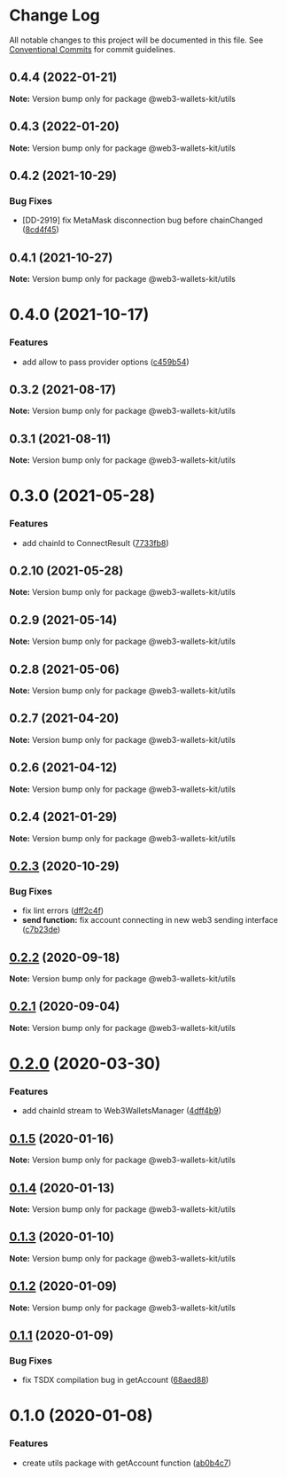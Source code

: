 # Change Log

All notable changes to this project will be documented in this file.
See [Conventional Commits](https://conventionalcommits.org) for commit guidelines.

## 0.4.4 (2022-01-21)

**Note:** Version bump only for package @web3-wallets-kit/utils





## 0.4.3 (2022-01-20)

**Note:** Version bump only for package @web3-wallets-kit/utils





## 0.4.2 (2021-10-29)


### Bug Fixes

* [DD-2919] fix MetaMask disconnection bug before chainChanged ([8cd4f45](https://github.com/akropolisio/web3-wallets-kit/commit/8cd4f45074d8893f82e33fa79710fa2911b829a7))





## 0.4.1 (2021-10-27)

**Note:** Version bump only for package @web3-wallets-kit/utils





# 0.4.0 (2021-10-17)


### Features

* add allow to pass provider options ([c459b54](https://github.com/akropolisio/web3-wallets-kit/commit/c459b54380fa88a13dae0d63a2b23eaa95bc6090))





## 0.3.2 (2021-08-17)

**Note:** Version bump only for package @web3-wallets-kit/utils





## 0.3.1 (2021-08-11)

**Note:** Version bump only for package @web3-wallets-kit/utils





# 0.3.0 (2021-05-28)


### Features

* add chainId to ConnectResult ([7733fb8](https://github.com/akropolisio/web3-wallets-kit/commit/7733fb8badc43fd29b77de972c65772b5013734a))





## 0.2.10 (2021-05-28)

**Note:** Version bump only for package @web3-wallets-kit/utils





## 0.2.9 (2021-05-14)

**Note:** Version bump only for package @web3-wallets-kit/utils





## 0.2.8 (2021-05-06)

**Note:** Version bump only for package @web3-wallets-kit/utils





## 0.2.7 (2021-04-20)

**Note:** Version bump only for package @web3-wallets-kit/utils





## 0.2.6 (2021-04-12)

**Note:** Version bump only for package @web3-wallets-kit/utils





## 0.2.4 (2021-01-29)

**Note:** Version bump only for package @web3-wallets-kit/utils





## [0.2.3](https://github.com/akropolisio/web3-wallets-kit/compare/@web3-wallets-kit/utils@0.2.2...@web3-wallets-kit/utils@0.2.3) (2020-10-29)


### Bug Fixes

* fix lint errors ([dff2c4f](https://github.com/akropolisio/web3-wallets-kit/commit/dff2c4f83107aece8733529cfdae937add787867))
* **send function:** fix account connecting in new web3 sending interface ([c7b23de](https://github.com/akropolisio/web3-wallets-kit/commit/c7b23dec00c747dc8c7801f0f4a997a1ab7597d4))





## [0.2.2](https://github.com/akropolisio/web3-wallets-kit/compare/@web3-wallets-kit/utils@0.2.1...@web3-wallets-kit/utils@0.2.2) (2020-09-18)

**Note:** Version bump only for package @web3-wallets-kit/utils





## [0.2.1](https://github.com/akropolisio/web3-wallets-kit/compare/@web3-wallets-kit/utils@0.2.0...@web3-wallets-kit/utils@0.2.1) (2020-09-04)

**Note:** Version bump only for package @web3-wallets-kit/utils





# [0.2.0](https://github.com/akropolisio/web3-wallets-kit/compare/@web3-wallets-kit/utils@0.1.5...@web3-wallets-kit/utils@0.2.0) (2020-03-30)


### Features

* add chainId stream to Web3WalletsManager ([4dff4b9](https://github.com/akropolisio/web3-wallets-kit/commit/4dff4b952bd185bc48f38c43b264278d06d7264c))





## [0.1.5](https://github.com/akropolisio/web3-wallets-kit/compare/@web3-wallets-kit/utils@0.1.4...@web3-wallets-kit/utils@0.1.5) (2020-01-16)

**Note:** Version bump only for package @web3-wallets-kit/utils





## [0.1.4](https://github.com/akropolisio/web3-wallets-kit/compare/@web3-wallets-kit/utils@0.1.3...@web3-wallets-kit/utils@0.1.4) (2020-01-13)

**Note:** Version bump only for package @web3-wallets-kit/utils





## [0.1.3](https://github.com/akropolisio/web3-wallets-kit/compare/@web3-wallets-kit/utils@0.1.2...@web3-wallets-kit/utils@0.1.3) (2020-01-10)

**Note:** Version bump only for package @web3-wallets-kit/utils





## [0.1.2](https://github.com/akropolisio/web3-wallets-kit/compare/@web3-wallets-kit/utils@0.1.1...@web3-wallets-kit/utils@0.1.2) (2020-01-09)

**Note:** Version bump only for package @web3-wallets-kit/utils





## [0.1.1](https://github.com/akropolisio/web3-wallets-kit/compare/@web3-wallets-kit/utils@0.1.0...@web3-wallets-kit/utils@0.1.1) (2020-01-09)


### Bug Fixes

* fix TSDX compilation bug in getAccount ([68aed88](https://github.com/akropolisio/web3-wallets-kit/commit/68aed880c428ad7b1a84ba3321caeff7c2977f05))





# 0.1.0 (2020-01-08)


### Features

* create utils package with getAccount function ([ab0b4c7](https://github.com/akropolisio/web3-wallets-kit/commit/ab0b4c7f3aec72274462bb9ce9717e32494d15a0))
